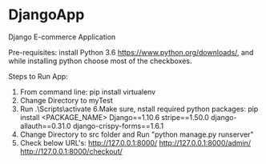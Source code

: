 # DjangoApp
Django E-commerce Application

Pre-requisites:
install Python 3.6 https://www.python.org/downloads/, and while installing python choose most of the checkboxes.

Steps to Run App:
1. From command line: pip install virtualenv
3. Change Directory to myTest
4. Run .\Scripts\activate
6.Make sure, nstall required python packages: pip install <PACKAGE_NAME>
  Django==1.10.6
  stripe==1.50.0
  django-allauth==0.31.0
  django-crispy-forms==1.6.1
7. Change Directory to src folder and Run "python manage.py runserver"
8. Check below URL's:
  http://127.0.0.1:8000/
  http://127.0.0.1:8000/admin/
  http://127.0.0.1:8000/checkout/
